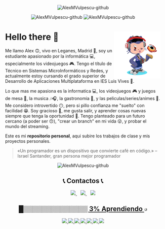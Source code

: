   <p align="center">
    <img alt="AlexMVulpescu-github" src="https://media.giphy.com/media/vrxxqQbyRxYi6scCjT/giphy.gif">
    </p>

  <p align="center">
    <img alt="AlexMVulpescu-github"src="https://komarev.com/ghpvc/?username=AlexMVulpescu&label=Profile+Views">
    <img alt="AlexMVulpescu-github" src="https://img.shields.io/github/followers/AlexMVulpescu?color=success&label=Followers&style=social">
  </p>

  # <img src="octocat.png" width=30% align=right /> Hello there 👋 

Me llamo Alex 🙃, vivo en Leganes, Madrid 🌆, soy un estudiante apasionado por la informática 💻, especialmente los videojuegos 🎮. Tengo el título de Técnico en Sistemas MicroInformáticos y Redes, y actualmente estoy cursando el grado superior de Desarrollo de Aplicaciones Multiplataforma en IES Luis Vives 🏫.

Lo que mas me apasiona es la informatica 💻, los videojuegos 🎮 y juegos de mesa 🎲, la musica 🎶🎧, la gastronomia 🍴, y las peliculas/series/animes 🎥. Me considero introvertido 😶, pero si pillo confianza me "suelto" con facilidad 😁. Soy gracioso 🤣, me gusta salir, y aprender cosas nuevas siempre que tenga la oportunidad 🚶. Tengo planteado para un futuro cercano (a poder ser 🙃), "crear un branch" en mi vida 😜, y probar el mundo del streaming.

Este es mi **repositorio personal**, aqui subire los trabajos de clase y mis proyectos personales.

> «Un programador es un dispositivo que convierte café en código.» – Israel Santander, gran persona mejor programador

  <p align="center">
    <img alt="AlexMVulpescu-github" src="https://media.giphy.com/media/3NtY188QaxDdC/giphy.gif">
    </p>
    
  <h2 align="center">📞 Contactos 📞</h2>
    <p align="center">
        <a href="https://github.com/AlexMVulpescu" target="_blank">
            <img loading="lazy" src="https://distreau.com/github.svg" height="50">
        </a> &nbsp;&nbsp;
        <a href="https://twitter.com/KeNiBeL89" target="_blank">
            <img loading="lazy" src="https://i.imgur.com/U4Uiaef.png" height="50">
        </a> &nbsp;&nbsp;
        <a href="https://www.linkedin.com/in/alexandru-marian-vulpescu-67b944212/" target="_blank">
            <img loading="lazy" src="https://upload.wikimedia.org/wikipedia/commons/thumb/c/ca/LinkedIn_logo_initials.png/768px-LinkedIn_logo_initials.png" height="50">   
    </p>
    
  <h2 align="center">█▒▒▒▒▒▒▒▒▒▒▒▒▒▒ 3% Aprendiendo <img src="emoji-carga.png" width=2% /> </h2>
  <p align="center">
  <img loading="lazy" src="https://www.jetbrains.com/academy/img/icon-kotlin-new.svg" 
  height="55">
  <img loading="lazy" src="https://distreau.com/github.svg" 
  height="55">
  <img loading="lazy" src="https://materiageek.com/wp-content/uploads/2020/10/GitKraken-7.4.0-Descargar-gratis.png"
  height="55">
  <img loading="lazy" src="https://resources.jetbrains.com/storage/products/intellij-idea/img/meta/intellij-idea_logo_300x300.png" 
  height="55">
  <img loading="lazy" src="https://user-images.githubusercontent.com/674621/71187801-14e60a80-2280-11ea-94c9-e56576f76baf.png" 
  height="55">
    <img loading="lazy" src="https://upload.wikimedia.org/wikipedia/commons/thumb/6/61/HTML5_logo_and_wordmark.svg/512px-HTML5_logo_and_wordmark.svg.png" 
  height="55">
  <img loading="lazy" src="https://upload.wikimedia.org/wikipedia/commons/thumb/d/d5/CSS3_logo_and_wordmark.svg/1200px-CSS3_logo_and_wordmark.svg.png" 
  height="55">

